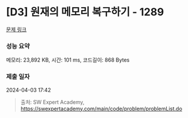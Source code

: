 # [D3] 원재의 메모리 복구하기 - 1289 

[문제 링크](https://swexpertacademy.com/main/code/problem/problemDetail.do?contestProbId=AV19AcoKI9sCFAZN) 

### 성능 요약

메모리: 23,892 KB, 시간: 101 ms, 코드길이: 868 Bytes

### 제출 일자

2024-04-03 17:42



> 출처: SW Expert Academy, https://swexpertacademy.com/main/code/problem/problemList.do